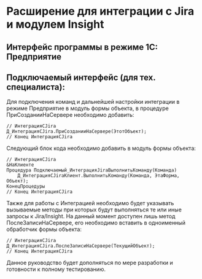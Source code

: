 # Расширение для интеграции с Jira и модулем Insight

## Интерфейс программы в режиме 1С: Предприятие




## Подключаемый интерфейс (для тех. специалиста):


Для подключения команд и дальнейшей настройки интеграции в режиме Предприятие в модуль формы объекта, в процедуре ПриСозданииНаСервере необходимо добавить:
```
// ИнтеграцияСJira
Д_ИнтеграцияСJira.ПриСозданииНаСервере(ЭтотОбъект);
// Конец ИнтеграцияСJira
```

Следующий блок кода необходимо добавить в модуль формы объекта:

```
// ИнтеграцияСJira
&НаКлиенте
Процедура Подключаемый_ИнтеграцияJiraВыполнитьКоманду(Команда)
	Д_ИнтеграцияСJiraКлиент.ВыполнитьКоманду(Команда, ЭтаФорма, Объект);
КонецПроцедуры
// Конец ИнтеграцияСJira
```

Также для работы с Интеграцией необходимо будет указывать вызываемые методы при которых будут выполняться те или иные запросы к Jira/Insight.
На данный момент доступен лишь метод ПослеЗаписиНаСервере, его необходимо вставить в одноименный обработчик формы объекта:

```
// ИнтеграцияСJira
Д_ИнтеграцияСJira.ПослеЗаписиНаСервере(ТекущийОбъект);
// Конец ИнтеграцияСJira

```

Данное руководство будет дополняться по мере разработки и готовности к полному тестированию.
